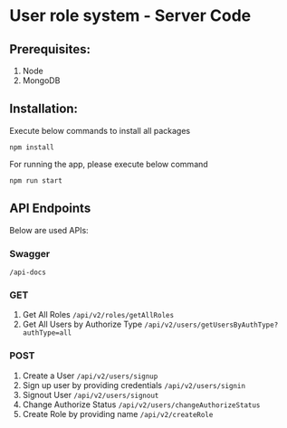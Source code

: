 # User role system - Server Code

## Prerequisites:

1. Node
2. MongoDB

## Installation:

Execute below commands to install all packages

`npm install`

For running the app, please execute below command

`npm run start`

## API Endpoints

Below are used APIs:

### Swagger

`/api-docs`

### GET

1. Get All Roles `/api/v2/roles/getAllRoles`
2. Get All Users by Authorize Type `/api/v2/users/getUsersByAuthType?authType=all`

### POST

1. Create a User `/api/v2/users/signup`
2. Sign up user by providing credentials `/api/v2/users/signin`
3. Signout User `/api/v2/users/signout`
4. Change Authorize Status `/api/v2/users/changeAuthorizeStatus`
5. Create Role by providing name `/api/v2/createRole`
